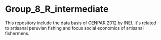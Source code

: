 # Group_8_R_intermediate
This repository include the data basis of CENPAR 2012 by INEI. It's related to artisanal peruvian fishing and focus social economics of artisanal fishermens.

